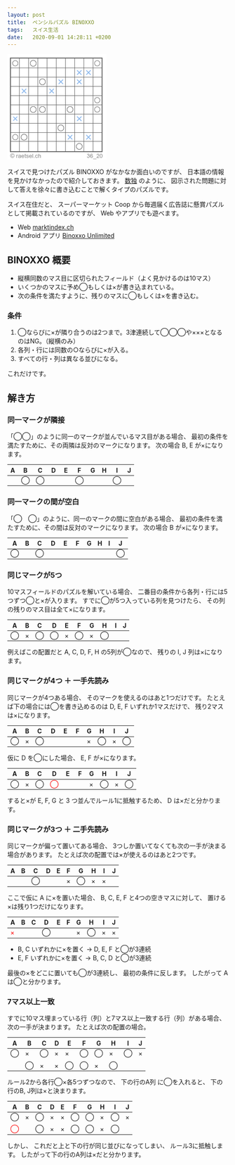```yaml
---
layout: post
title:  ペンシルパズル BINOXXO
tags:	スイス生活
date:	2020-09-01 14:28:11 +0200
---
```

![BINOXXO](/assets/2020/09/binoxxo/binoxxo_36_20.png)


スイスで見つけたパズル BINOXXO がなかなか面白いのですが、
日本語の情報を見かけなかったので紹介しておきます。
[数独](https://www.nikoli.co.jp/ja/puzzles/sudoku/) のように、
図示された問題に対して答えを徐々に書き込むことで解くタイプのパズルです。

スイス在住だと、
スーパーマーケット Coop から毎週届く広告誌に懸賞パズルとして掲載されているのですが、
Web やアプリでも遊べます。

* Web [marktindex.ch](https://www.marktindex.ch/raetsel/binoxxo/)
* Android アプリ [Binoxxo Unlimited](https://play.google.com/store/apps/details?id=ch.aculapps.binoxxounlimited)

## BINOXXO 概要

* 縦横同数のマス目に区切られたフィールド（よく見かけるのは10マス）
* いくつかのマスに予め◯もしくは×が書き込まれている。
* 次の条件を満たすように、残りのマスに◯もしくは×を書き込む。

### 条件
1. ◯ならびに×が隣り合うのは2つまで。3津連続して◯◯◯や×××となるのはNG。（縦横のみ）
1. 各列・行には同数の○ならびに×が入る。
1. すべての行・列は異なる並びになる。

これだけです。


## 解き方

### 同一マークが隣接

「◯◯」のように同一のマークが並んでいるマス目がある場合、
最初の条件を満たすために、その両隣は反対のマークになります。
次の場合 B, E が×になります。

A|B|C|D|E|F|G|H|I|J
-|-|-|-|-|-|-|-|-|-
 | |◯|◯|　|　|◯|　| |◯


### 同一マークの間が空白

「◯　◯」のように、同一のマークの間に空白がある場合、
最初の条件を満たすために、その間は反対のマークになります。
次の場合 B が×になります。

A|B|C|D|E|F|G|H|I|J
-|-|-|-|-|-|-|-|-|-
◯| |◯|　|　|　| | | |◯


### 同じマークが5つ

10マスフィールドのパズルを解いている場合、
二番目の条件から各列・行には5つずつ◯と×が入ります。
すでに◯が5つ入っている列を見つけたら、
その列の残りのマス目は全て×になります。

A|B|C|D|E|F|G|H|I|J
-|-|-|-|-|-|-|-|-|-
◯|×|◯|◯|×|◯|×|◯|

例えばこの配置だと A, C, D, F, H の5列が◯なので、
残りの I, J 列は×になります。


### 同じマークが4つ ＋ 一手先読み

同じマークが4つある場合、
そのマークを使えるのはあと1つだけです。
たとえば下の場合には◯を書き込めるのは D, E, F いずれか1マスだけで、
残り2マスは×になります。

A|B|C|D|E|F|G|H|I|J
-|-|-|-|-|-|-|-|-|-
◯|×|◯|　|　|　|×|◯|×|◯

仮に D を◯にした場合、
E, F が×になります。

A|B|C|D|E|F|G|H|I|J
-|-|-|-|-|-|-|-|-|-
◯|×|◯|<span style="color: red;">◯</span>|　|　|×|◯|×|◯


すると×が E, F, G と 3 つ並んでルール1に抵触するため、
D は×だと分かります。

### 同じマークが3つ ＋ 二手先読み

同じマークが偏って置いてある場合、
3つしか置いてなくても次の一手が決まる場合があります。
たとえば次の配置では×が使えるのはあと2つです。

A|B|C|D|E|F|G|H|I|J
-|-|-|-|-|-|-|-|-|-
 | | |◯| | |×|◯|×|×

ここで仮に A に×を置いた場合、
B, C, E, F と4つの空きマスに対して、
置ける×は残り1つだけになります。

A|B|C|D|E|F|G|H|I|J
-|-|-|-|-|-|-|-|-|-
<span style="color: red;">×</span>| | |◯| | |×|◯|×|×

* B, C いずれかに×を置く → D, E, F と◯が3連続
* E, F いずれかに×を置く → B, C, D と◯が3連続

最後の×をどこに置いても◯が3連続し、
最初の条件に反します。
したがって A は◯と分かります。

### 7マス以上一致

すでに10マス埋まっている行（列）と7マス以上一致する行（列）がある場合、
次の一手が決まります。
たとえば次の配置の場合。

A|B|C|D|E|F|G|H|I|J
-|-|-|-|-|-|-|-|-|-
◯|×|◯|×|×|◯|◯|×|◯|×
 | | | | | | | | |
 | |◯|×|×|◯|◯|×|◯| 

ルール2から各行◯×各5つずつなので、
下の行のA列 に◯を入れると、
下の行のB, J列は×と決まります。

A|B|C|D|E|F|G|H|I|J
-|-|-|-|-|-|-|-|-|-
◯|×|◯|×|×|◯|◯|×|◯|×
 | | | | | | | | |
<span style="color: red;">◯</span>| |◯|×|×|◯|◯|×|◯| 

しかし、
これだと上と下の行が同じ並びになってしまい、
ルール3に抵触します。
したがって下の行のA列は×だと分かります。
